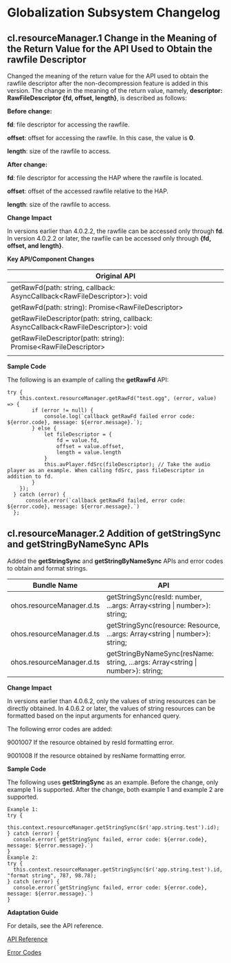 # Globalization Subsystem Changelog


## cl.resourceManager.1 Change in the Meaning of the Return Value for the API Used to Obtain the rawfile Descriptor

Changed the meaning of the return value for the API used to obtain the rawfile descriptor after the non-decompression feature is added in this version. The change in the meaning of the return value, namely, **descriptor: RawFileDescriptor {fd, offset, length}**, is described as follows:

**Before change:**

**fd**: file descriptor for accessing the rawfile.

**offset**: offset for accessing the rawfile. In this case, the value is **0**.

**length**: size of the rawfile to access.

**After change:**

**fd**: file descriptor for accessing the HAP where the rawfile is located.

**offset**: offset of the accessed rawfile relative to the HAP.

**length**: size of the rawfile to access.

**Change Impact**

In versions earlier than 4.0.2.2, the rawfile can be accessed only through **fd**. In version 4.0.2.2 or later, the rawfile can be accessed only through **{fd, offset, and length}**.

**Key API/Component Changes**

| **Original API**                           |
| ----------------                         |
| getRawFd(path: string, callback: AsyncCallback\<RawFileDescriptor>): void   |
| getRawFd(path: string): Promise\<RawFileDescriptor>  |
| getRawFileDescriptor(path: string, callback: AsyncCallback\<RawFileDescriptor>): void|
| getRawFileDescriptor(path: string): Promise\<RawFileDescriptor>|
||

**Sample Code**

The following is an example of calling the **getRawFd** API:
```
try {
    this.context.resourceManager.getRawFd("test.ogg", (error, value) => {
        if (error != null) {
            console.log(`callback getRawFd failed error code: ${error.code}, message: ${error.message}.`);
        } else {
            let fileDescriptor = {
                fd = value.fd,
                offset = value.offset,
                length = value.length
            }
            this.avPlayer.fdSrc(fileDescriptor); // Take the audio player as an example. When calling fdSrc, pass fileDescriptor in addition to fd.
        }
    });
  } catch (error) {
      console.error(`callback getRawFd failed, error code: ${error.code}, message: ${error.message}.`)
  };
```


## cl.resourceManager.2 Addition of getStringSync and getStringByNameSync APIs

Added the **getStringSync** and **getStringByNameSync** APIs and error codes to obtain and format strings.

| Bundle Name | API |
| --------------- | ---------------------------------------------------- |
| ohos.resourceManager.d.ts | getStringSync(resId: number, ...args: Array<string \| number>): string; |
| ohos.resourceManager.d.ts | getStringSync(resource: Resource, ...args: Array<string \| number>): string; |
| ohos.resourceManager.d.ts | getStringByNameSync(resName: string, ...args: Array<string \| number>): string; |

**Change Impact**

In versions earlier than 4.0.6.2, only the values of string resources can be directly obtained. In 4.0.6.2 or later, the values of string resources can be formatted based on the input arguments for enhanced query.

The following error codes are added:

9001007 If the resource obtained by resId formatting error.

9001008 If the resource obtained by resName formatting error.

**Sample Code**

The following uses **getStringSync** as an example. Before the change, only example 1 is supported. After the change, both example 1 and example 2 are supported.
```
Example 1:
try {
  this.context.resourceManager.getStringSync($r('app.string.test').id);
} catch (error) {
  console.error(`getStringSync failed, error code: ${error.code}, message: ${error.message}.`)
}
Example 2:
try {
  this.context.resourceManager.getStringSync($r('app.string.test').id, "format string", 787, 98.78);
} catch (error) {
  console.error(`getStringSync failed, error code: ${error.code}, message: ${error.message}.`)
}
```

**Adaptation Guide**

For details, see the API reference.

[API Reference](https://gitee.com/openharmony/docs/tree/OpenHarmony-4.1-Beta1/en/application-dev/reference/apis/js-apis-resource-manager.md)

[Error Codes](https://gitee.com/openharmony/docs/tree/OpenHarmony-4.1-Beta1/en/application-dev/reference/errorcodes/errorcode-resource-manager.md)
